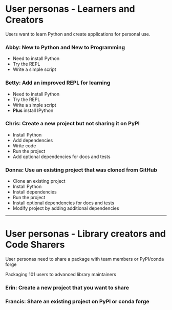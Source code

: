 # User personas - Learners and Creators

Users want to learn Python and create applications for personal use.

### Abby: New to Python and New to Programming

- Need to install Python
- Try the REPL
- Write a simple script

### Betty: Add an improved REPL for learning

- Need to install Python 
- Try the REPL
- Write a simple script
- **Plus** install IPython

### Chris: Create a new project but not sharing it on PyPI

- Install Python
- Add dependencies
- Write code
- Run the project
- Add optional dependencies for docs and tests

### Donna: Use an existing project that was cloned from GitHub

- Clone an existing project
- Install Python
- Install dependencies
- Run the project
- Install optional dependencies for docs and tests
- Modify project by adding additional dependencies

---

# User personas - Library creators and Code Sharers

User personas need to share a package with team members or PyPI/conda forge

Packaging 101 users to advanced library maintainers

### Erin: Create a new project that you want to share


### Francis: Share an existing project on PyPI or conda forge

